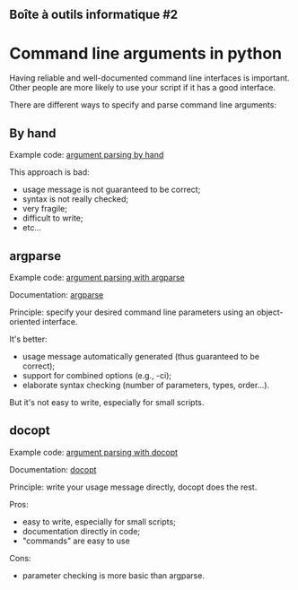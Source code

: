 ## Boîte à outils informatique #2
# Command line arguments in python

Having reliable and well-documented command line interfaces is important.
Other people are more likely to use your script if it has a good interface.

There are different ways to specify and parse command line arguments:

## By hand
Example code: [argument parsing by hand](src/myapp-byhand.py)

This approach is bad:
 - usage message is not guaranteed to be correct;
 - syntax is not really checked;
 - very fragile;
 - difficult to write;
 - etc...
 
## argparse
Example code: [argument parsing with argparse](src/myapp-argparse.py)

Documentation: [argparse](https://docs.python.org/3/library/argparse.html)

Principle: specify your desired command line parameters using an object-oriented interface.

It's better:
 - usage message automatically generated (thus guaranteed to be correct);
 - support for combined options (e.g., -ci);
 - elaborate syntax checking (number of parameters, types, order...).
  
But it's not easy to write, especially for small scripts.
 
## docopt
Example code: [argument parsing with docopt](src/myapp-docopt.py)

Documentation: [docopt](https://github.com/docopt/docopt)

Principle: write your usage message directly, docopt does the rest.

Pros:
 - easy to write, especially for small scripts;
 - documentation directly in code;
 - "commands" are easy to use
 
Cons:
 - parameter checking is more basic than argparse.
